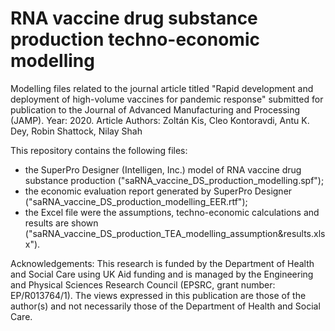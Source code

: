 # RNA vaccine drug substance production techno-economic modelling

Modelling files related to the journal article titled "Rapid development and deployment of high-volume vaccines for pandemic response" submitted for publication to the Journal of Advanced Manufacturing and Processing (JAMP). Year: 2020. Article Authors: Zoltán Kis, Cleo Kontoravdi, Antu K. Dey, Robin Shattock, Nilay Shah


This repository contains the following files:
- the SuperPro Designer (Intelligen, Inc.) model of RNA vaccine drug substance production ("saRNA_vaccine_DS_production_modelling.spf");
- the economic evaluation report generated by SuperPro Designer ("saRNA_vaccine_DS_production_modelling_EER.rtf");
- the Excel file were the assumptions, techno-economic calculations and results are shown ("saRNA_vaccine_DS_production_TEA_modelling_assumption&results.xlsx").


Acknowledgements:
This research is funded by the Department of Health and Social Care using UK Aid funding and is managed by the Engineering and Physical Sciences Research Council (EPSRC, grant number: EP/R013764/1). The views expressed in this publication are those of the author(s) and not necessarily those of the Department of Health and Social Care.

